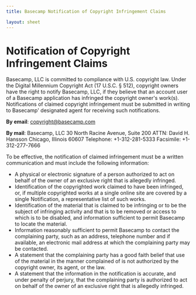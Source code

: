 ```yaml
---
title: Basecamp Notification of Copyright Infringement Claims

layout: sheet
---
```


# Notification of Copyright Infringement Claims

Basecamp, LLC is committed to compliance with U.S. copyright law. Under the Digital Millennium Copyright Act (17 U.S.C. § 512), copyright owners have the right to notify Basecamp, LLC, if they believe that an account user of a Basecamp application has infringed the copyright owner's work(s). Notifications of claimed copyright infringement must be submitted in writing to Basecamp' designated agent for receiving such notifications.

**By email**: copyright@basecamp.com

**By mail**:  Basecamp, LLC
30 North Racine Avenue, Suite 200
ATTN: David H. Hansson
Chicago, Illinois 60607
Telephone: +1-312-281-5333
Facsimile: +1-312-277-7666

To be effective, the notification of claimed infringement must be a written communication and must include the following information:

- A physical or electronic signature of a person authorized to act on behalf of the owner of an exclusive right that is allegedly infringed.
- Identification of the copyrighted work claimed to have been infringed, or, if multiple copyrighted works at a single online site are covered by a single Notification, a representative list of such works.
- Identification of the material that is claimed to be infringing or to be the subject of infringing activity and that is to be removed or access to which is to be disabled, and information sufficient to permit Basecamp to locate the material.
- Information reasonably sufficient to permit Basecamp to contact the complaining party, such as an address, telephone number and if available, an electronic mail address at which the complaining party may be contacted.
- A statement that the complaining party has a good faith belief that use of the material in the manner complained of is not authorized by the copyright owner, its agent, or the law.
- A statement that the information in the notification is accurate, and under penalty of perjury, that the complaining party is authorized to act on behalf of the owner of an exclusive right that is allegedly infringed.
